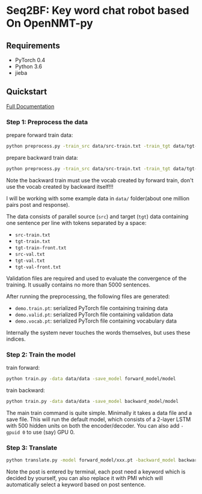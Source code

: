 # Seq2BF: Key word chat robot based On OpenNMT-py 

## Requirements

- PyTorch 0.4
- Python 3.6
- jieba

## Quickstart

[Full Documentation](http://opennmt.net/OpenNMT-py/)


### Step 1: Preprocess the data

prepare forward train data:
```bash
python preprocess.py -train_src data/src-train.txt -train_tgt data/tgt-train.txt -valid_src data/src-val.txt -valid_tgt data/tgt-val.txt -save_data data/data
```

prepare backward train data:
```bash
python preprocess.py -train_src data/src-train.txt -train_tgt data/tgt-train-front.txt -valid_src data/src-val.txt -valid_tgt data/tgt-val-front.txt -save_data data/front
```

Note the backward train must use the vocab created by forward train, don't use the vocab created by backward itself!!!

I will be working with some example data in `data/` folder(about one million pairs post and response).

The data consists of parallel source (`src`) and target (`tgt`) data containing one sentence per line with tokens separated by a space:

* `src-train.txt`
* `tgt-train.txt`
* `tgt-train-front.txt`
* `src-val.txt`
* `tgt-val.txt`
* `tgt-val-front.txt`

Validation files are required and used to evaluate the convergence of the training. It usually contains no more than 5000 sentences.


After running the preprocessing, the following files are generated:

* `demo.train.pt`: serialized PyTorch file containing training data
* `demo.valid.pt`: serialized PyTorch file containing validation data
* `demo.vocab.pt`: serialized PyTorch file containing vocabulary data


Internally the system never touches the words themselves, but uses these indices.

### Step 2: Train the model

train forward:
```bash
python train.py -data data/data -save_model forward_model/model
```

train backward:
```bash
python train.py -data data/data -save_model backward_model/model
```

The main train command is quite simple. Minimally it takes a data file
and a save file.  This will run the default model, which consists of a
2-layer LSTM with 500 hidden units on both the encoder/decoder. You
can also add `-gpuid 0` to use (say) GPU 0.

### Step 3: Translate

```bash
python translate.py -model forward_model/xxx.pt -backward_model backward_model/xxx.pt -replace_unk -verbose
```
Note the post is entered by terminal, each post need a keyword which is decided by yourself, you can also replace it with PMI which will automatically select a keyword based on post sentence.


